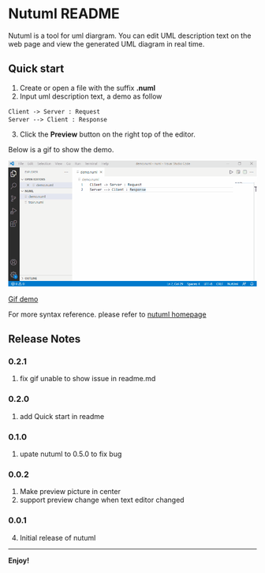 # Nutuml README

Nutuml is a tool for uml diargram. You can edit UML description text on the web page and view the generated UML diagram in real time.

## Quick start

1. Create or open a file with the suffix **.numl**
2. Input uml description text, a demo as follow

```
Client -> Server : Request
Server --> Client : Response
```

3. Click the **Preview** button on the right top of the editor.

Below is a gif to show the demo.

![Quick start demo](images/nutuml.gif)

[Gif demo](images/nutuml.gif)

For more syntax reference. please refer to [nutuml homepage](https://www.nutuml.com/) 

## Release Notes
### 0.2.1
1. fix gif unable to show issue in readme.md

### 0.2.0
1. add Quick start in readme

### 0.1.0
1. upate nutuml to 0.5.0 to fix bug

### 0.0.2
1. Make preview picture in center
2. support preview change when text editor changed

### 0.0.1
4. Initial release of nutuml

-----------------------------------------------------------------------------------------------------------

**Enjoy!**